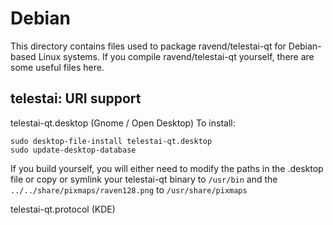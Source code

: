 
Debian
====================
This directory contains files used to package ravend/telestai-qt
for Debian-based Linux systems. If you compile ravend/telestai-qt yourself, there are some useful files here.

## telestai: URI support ##


telestai-qt.desktop  (Gnome / Open Desktop)
To install:

	sudo desktop-file-install telestai-qt.desktop
	sudo update-desktop-database

If you build yourself, you will either need to modify the paths in
the .desktop file or copy or symlink your telestai-qt binary to `/usr/bin`
and the `../../share/pixmaps/raven128.png` to `/usr/share/pixmaps`

telestai-qt.protocol (KDE)

